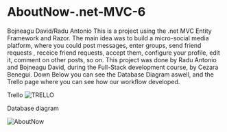 # AboutNow-.net-MVC-6
Bojneagu David/Radu Antonio
This is a project using the .net MVC Entity Framework and Razor. The main idea was to build a micro-social media platform, where you could post messages, enter groups, send friend requests
, receice friend requests, accept them, configure your profile, edit it, comment on other posts, so on. This project was done by Radu Antonio and Bojneagu David, during the
Full-Stack development course, by Cezara Benegui. Down Below you can see the Database Diagram aswell, and the Trello page where you can see how our workflow developed.

Trello 
![TRELLO](https://user-images.githubusercontent.com/93039914/212147917-b156a9c0-bd02-4548-ad49-9c4b5b3e3c65.jpg)

Database diagram


![AboutNow](https://user-images.githubusercontent.com/93039914/212147960-29076e4a-9d3c-47da-bdcb-797760dc62ed.jpg)
